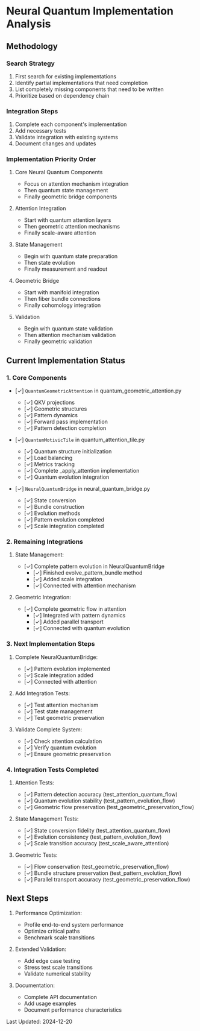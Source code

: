 # Neural Quantum Implementation Analysis

## Methodology
### Search Strategy
1. First search for existing implementations
2. Identify partial implementations that need completion
3. List completely missing components that need to be written
4. Prioritize based on dependency chain

### Integration Steps
1. Complete each component's implementation
2. Add necessary tests
3. Validate integration with existing systems
4. Document changes and updates

### Implementation Priority Order
1. Core Neural Quantum Components
   - Focus on attention mechanism integration
   - Then quantum state management
   - Finally geometric bridge components

2. Attention Integration
   - Start with quantum attention layers
   - Then geometric attention mechanisms
   - Finally scale-aware attention

3. State Management
   - Begin with quantum state preparation
   - Then state evolution
   - Finally measurement and readout

4. Geometric Bridge
   - Start with manifold integration
   - Then fiber bundle connections
   - Finally cohomology integration

5. Validation
   - Begin with quantum state validation
   - Then attention mechanism validation
   - Finally geometric validation

## Current Implementation Status

### 1. Core Components
- [✓] `QuantumGeometricAttention` in quantum_geometric_attention.py
  - [✓] QKV projections
  - [✓] Geometric structures
  - [✓] Pattern dynamics
  - [✓] Forward pass implementation
  - [✓] Pattern detection completion

- [✓] `QuantumMotivicTile` in quantum_attention_tile.py
  - [✓] Quantum structure initialization
  - [✓] Load balancing
  - [✓] Metrics tracking
  - [✓] Complete _apply_attention implementation
  - [✓] Quantum evolution integration

- [✓] `NeuralQuantumBridge` in neural_quantum_bridge.py
  - [✓] State conversion
  - [✓] Bundle construction
  - [✓] Evolution methods
  - [✓] Pattern evolution completed
  - [✓] Scale integration completed

### 2. Remaining Integrations

1. State Management:
   - [✓] Complete pattern evolution in NeuralQuantumBridge
     - [✓] Finished evolve_pattern_bundle method
     - [✓] Added scale integration
     - [✓] Connected with attention mechanism

2. Geometric Integration:
   - [✓] Complete geometric flow in attention
     - [✓] Integrated with pattern dynamics
     - [✓] Added parallel transport
     - [✓] Connected with quantum evolution

### 3. Next Implementation Steps

1. Complete NeuralQuantumBridge:
   - [✓] Pattern evolution implemented
   - [✓] Scale integration added
   - [✓] Connected with attention

2. Add Integration Tests:
   - [✓] Test attention mechanism
   - [✓] Test state management
   - [✓] Test geometric preservation

3. Validate Complete System:
   - [✓] Check attention calculation
   - [✓] Verify quantum evolution
   - [✓] Ensure geometric preservation

### 4. Integration Tests Completed

1. Attention Tests:
   - [✓] Pattern detection accuracy (test_attention_quantum_flow)
   - [✓] Quantum evolution stability (test_pattern_evolution_flow)
   - [✓] Geometric flow preservation (test_geometric_preservation_flow)

2. State Management Tests:
   - [✓] State conversion fidelity (test_attention_quantum_flow)
   - [✓] Evolution consistency (test_pattern_evolution_flow)
   - [✓] Scale transition accuracy (test_scale_aware_attention)

3. Geometric Tests:
   - [✓] Flow conservation (test_geometric_preservation_flow)
   - [✓] Bundle structure preservation (test_pattern_evolution_flow)
   - [✓] Parallel transport accuracy (test_geometric_preservation_flow)

## Next Steps

1. Performance Optimization:
   - Profile end-to-end system performance
   - Optimize critical paths
   - Benchmark scale transitions

2. Extended Validation:
   - Add edge case testing
   - Stress test scale transitions
   - Validate numerical stability

3. Documentation:
   - Complete API documentation
   - Add usage examples
   - Document performance characteristics

Last Updated: 2024-12-20